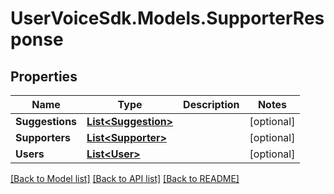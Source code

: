 # UserVoiceSdk.Models.SupporterResponse
## Properties

Name | Type | Description | Notes
------------ | ------------- | ------------- | -------------
**Suggestions** | [**List&lt;Suggestion&gt;**](Suggestion.md) |  | [optional] 
**Supporters** | [**List&lt;Supporter&gt;**](Supporter.md) |  | [optional] 
**Users** | [**List&lt;User&gt;**](User.md) |  | [optional] 

[[Back to Model list]](../README.md#documentation-for-models) [[Back to API list]](../README.md#documentation-for-api-endpoints) [[Back to README]](../README.md)

